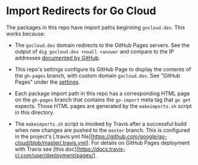 # Import Redirects for Go Cloud

The packages in this repo have import paths beginning `gocloud.dev`. This works
because:

- The `gocloud.dev` domain redirects to the GitHub Pages servers. See the output of
  `dig gocloud.dev +noall +answer` and compare to the IP addresses [documented by
  GitHub](https://help.github.com/articles/setting-up-an-apex-domain/#configuring-a-records-with-your-dns-provider).

- This repo's settings configure its GitHub Page to display the contents of the
  `gh-pages` branch, with custom domain `gocloud.dev`. See "GitHub Pages" under
  the [settings](https://github.com/google/go-cloud/settings).

- Each package import path in this repo has a corresponding HTML page on the
  `gh-pages` branch that contains the `go-import` meta tag that `go get`
  expects. Those HTML pages are generated by the `makeimports.sh` script in this
  directory.

- The `makeimports.sh` script is invoked by Travis after a successful build when
  new changes are pushed to the `master` branch. This is configured in the
  project's [.travis.yml
  file][https://github.com/google/go-cloud/blob/master/.travis.yml]. For details
  on GitHub Pages deployment with Travis see [this
  doc][https://docs.travis-ci.com/user/deployment/pages/].
